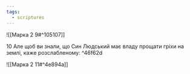 ```yaml
---
tags:
  - scriptures
---
```


![[Марка 2 9#^105107]]

10 Але щоб ви знали, що Син Людський має владу прощати гріхи на землі, каже розслабленому: ^46f62d

![[Марка 2 11#^4e894a]]